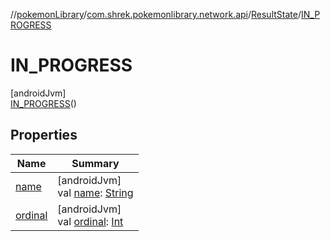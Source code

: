 //[pokemonLibrary](../../../../index.md)/[com.shrek.pokemonlibrary.network.api](../../index.md)/[ResultState](../index.md)/[IN_PROGRESS](index.md)

# IN_PROGRESS

[androidJvm]\
[IN_PROGRESS](index.md)()

## Properties

| Name | Summary |
|---|---|
| [name](index.md#-372974862%2FProperties%2F1643807906) | [androidJvm]<br>val [name](index.md#-372974862%2FProperties%2F1643807906): [String](https://kotlinlang.org/api/latest/jvm/stdlib/kotlin/-string/index.html) |
| [ordinal](index.md#-739389684%2FProperties%2F1643807906) | [androidJvm]<br>val [ordinal](index.md#-739389684%2FProperties%2F1643807906): [Int](https://kotlinlang.org/api/latest/jvm/stdlib/kotlin/-int/index.html) |
